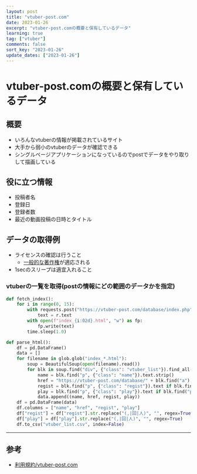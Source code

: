 ```yaml
---
layout: post
title: "vtuber-post.com"
date: 2023-01-26
excerpt: "vtuber-post.comの概要と保有しているデータ"
learning: true
tag: ["vtuber"]
comments: false
sort_key: "2023-01-26"
update_dates: ["2023-01-26"]
---
```


# vtuber-post.comの概要と保有しているデータ

## 概要
 - いろんなvtuberの情報が掲載されているサイト
 - 大手から弱小のvtuberのデータが確認できる
 - シングルページアプリケーションになっているのでpostでデータをやり取りして描画している

## 役に立つ情報
 - 投稿者名
 - 登録日
 - 登録者数
 - 最近の動画投稿の日時とタイトル

## データの取得例
 - ライセンスの確認は行うこと
   - [一般的な著作権](https://vtuber-post.com/rule.html)が適応される
 - 1secのスリープは適宜入れること

### vtuberの一覧を取得(postの情報にどの範囲のデータかを指定)

```python
def fetch_index():
    for i in range(0, 15):
        with requests.post("https://vtuber-post.com/database/index.php", data={"pageFlg": "1", "page": i, "order": "1", "limit": "1000"}) as r:
            text = r.text
        with open(f"index_{i:02d}.html", "w") as fp:
            fp.write(text)
        time.sleep(1.0)

def parse_html():
    df = pd.DataFrame()
    data = []
    for filename in glob.glob("index_*.html"):
        soup = BeautifulSoup(open(filename).read())
        for blk in soup.find("div", {"class": "vtuber_list"}).find_all("div", {"class": "clearfix"}):
            name = blk.find("p", {"class": "name"}).text.strip()
            href = "https://vtuber-post.com/database/" + blk.find("a").get("href")
            regist = blk.find("p", {"class": "regist"}).text if blk.find("p", {"class": "regist"}) else None
            play = blk.find("p", {"class": "play"}).text if blk.find("p", {"class": "play"}) else None
            data.append((name, href, regist, play))
    df = pd.DataFrame(data)
    df.columns = ["name", "href", "regist", "play"]
    df["regist"] = df["regist"].str.replace("(,|回|人)", "", regex=True)
    df["play"] = df["play"].str.replace("(,|回|人)", "", regex=True)
    df.to_csv("vtuber_list.csv", index=False)
```

---

## 参考
 - [利用規約/vtuber-post.com](https://vtuber-post.com/rule.html)
